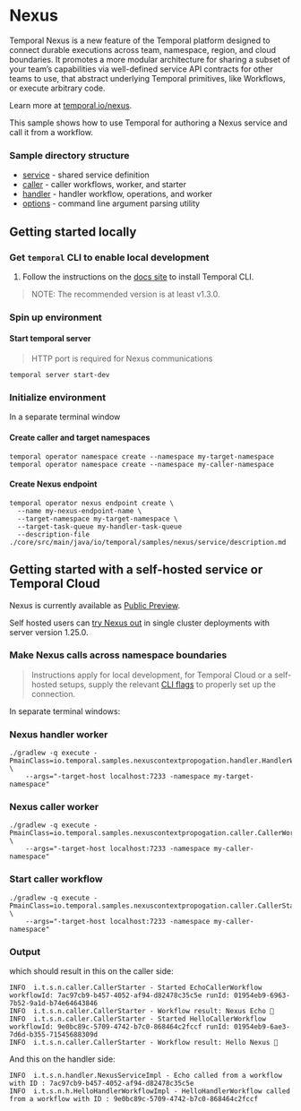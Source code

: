 # Nexus

Temporal Nexus is a new feature of the Temporal platform designed to connect durable executions across team, namespace,
region, and cloud boundaries. It promotes a more modular architecture for sharing a subset of your team’s capabilities
via well-defined service API contracts for other teams to use, that abstract underlying Temporal primitives, like
Workflows, or execute arbitrary code.

Learn more at [temporal.io/nexus](https://temporal.io/nexus).

This sample shows how to use Temporal for authoring a Nexus service and call it from a workflow.

### Sample directory structure

- [service](./service) - shared service definition
- [caller](./caller) - caller workflows, worker, and starter
- [handler](./handler) - handler workflow, operations, and worker
- [options](./options) - command line argument parsing utility

## Getting started locally

### Get `temporal` CLI to enable local development

1. Follow the instructions on the [docs
   site](https://learn.temporal.io/getting_started/go/dev_environment/#set-up-a-local-temporal-service-for-development-with-temporal-cli)
   to install Temporal CLI.

> NOTE: The recommended version is at least v1.3.0.

### Spin up environment

#### Start temporal server

> HTTP port is required for Nexus communications

```
temporal server start-dev
```

### Initialize environment

In a separate terminal window

#### Create caller and target namespaces

```
temporal operator namespace create --namespace my-target-namespace
temporal operator namespace create --namespace my-caller-namespace
```

#### Create Nexus endpoint

```
temporal operator nexus endpoint create \
  --name my-nexus-endpoint-name \
  --target-namespace my-target-namespace \
  --target-task-queue my-handler-task-queue
  --description-file ./core/src/main/java/io/temporal/samples/nexus/service/description.md
```

## Getting started with a self-hosted service or Temporal Cloud

Nexus is currently available as
[Public Preview](https://docs.temporal.io/evaluate/development-production-features/release-stages).

Self hosted users can [try Nexus
out](https://github.com/temporalio/temporal/blob/main/docs/architecture/nexus.md#trying-nexus-out) in single cluster
deployments with server version 1.25.0.

### Make Nexus calls across namespace boundaries

> Instructions apply for local development, for Temporal Cloud or a self-hosted setups, supply the relevant [CLI
> flags](./options/ClientOptions.java) to properly set up the connection.

In separate terminal windows:

### Nexus handler worker

```
./gradlew -q execute -PmainClass=io.temporal.samples.nexuscontextpropogation.handler.HandlerWorker \
    --args="-target-host localhost:7233 -namespace my-target-namespace"
```

### Nexus caller worker

```
./gradlew -q execute -PmainClass=io.temporal.samples.nexuscontextpropogation.caller.CallerWorker \
    --args="-target-host localhost:7233 -namespace my-caller-namespace"
```

### Start caller workflow

```
./gradlew -q execute -PmainClass=io.temporal.samples.nexuscontextpropogation.caller.CallerStarter \
    --args="-target-host localhost:7233 -namespace my-caller-namespace"
```

### Output

which should result in this on the caller side:
```
INFO  i.t.s.n.caller.CallerStarter - Started EchoCallerWorkflow workflowId: 7ac97cb9-b457-4052-af94-d82478c35c5e runId: 01954eb9-6963-7b52-9a1d-b74e64643846 
INFO  i.t.s.n.caller.CallerStarter - Workflow result: Nexus Echo 👋 
INFO  i.t.s.n.caller.CallerStarter - Started HelloCallerWorkflow workflowId: 9e0bc89c-5709-4742-b7c0-868464c2fccf runId: 01954eb9-6ae3-7d6d-b355-71545688309d 
INFO  i.t.s.n.caller.CallerStarter - Workflow result: Hello Nexus 👋 
```

And this on the handler side:
```
INFO  i.t.s.n.handler.NexusServiceImpl - Echo called from a workflow with ID : 7ac97cb9-b457-4052-af94-d82478c35c5e 
INFO  i.t.s.n.h.HelloHandlerWorkflowImpl - HelloHandlerWorkflow called from a workflow with ID : 9e0bc89c-5709-4742-b7c0-868464c2fccf 
```
